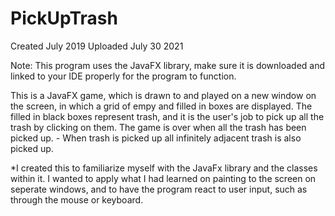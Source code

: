# PickUpTrash

Created July 2019
Uploaded July 30 2021 

Note: This program uses the JavaFX library, make sure it is downloaded and linked to your IDE properly for the program to function. 

This is a JavaFX game, which is drawn to and played on a new window on the screen, in which a grid of empy and filled in boxes are displayed. The filled in black boxes represent trash, and it is the user's job to pick up all the trash by clicking on them. The game is over when all the trash has been picked up. 
      - When trash is picked up all infinitely adjacent trash is also picked up. 
      
*I created this to familiarize myself with the JavaFx library and the classes within it. I wanted to apply what I had learned on painting to the screen on seperate windows, and to have the program react to user input, such as through the mouse or keyboard. 
